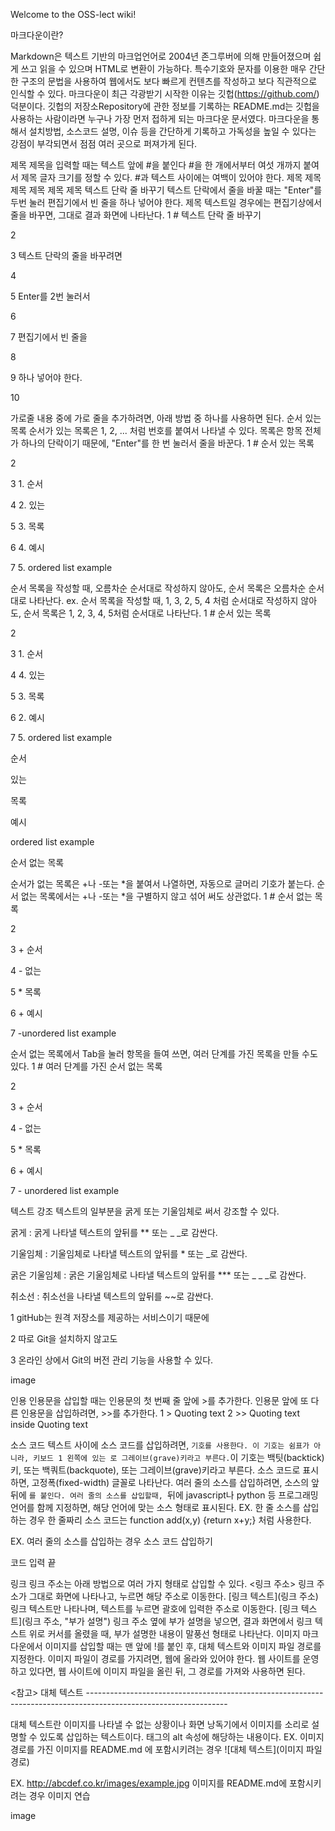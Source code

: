 Welcome to the OSS-lect wiki!

마크다운이란?

Markdown은 텍스트 기반의 마크업언어로 2004년 존그루버에 의해 만들어졌으며 쉽게 쓰고 읽을 수 있으며 HTML로 변환이 가능하다. 특수기호와 문자를 이용한 매우 간단한 구조의 문법을 사용하여 웹에서도 보다 빠르게 컨텐츠를 작성하고 보다 직관적으로 인식할 수 있다. 마크다운이 최근 각광받기 시작한 이유는 깃헙(https://github.com/) 덕분이다. 깃헙의 저장소Repository에 관한 정보를 기록하는 README.md는 깃헙을 사용하는 사람이라면 누구나 가장 먼저 접하게 되는 마크다운 문서였다. 마크다운을 통해서 설치방법, 소스코드 설명, 이슈 등을 간단하게 기록하고 가독성을 높일 수 있다는 강점이 부각되면서 점점 여러 곳으로 퍼져가게 된다.

제목
제목을 입력할 때는 텍스트 앞에 #을 붙인다
#을 한 개에서부터 여섯 개까지 붙여서 제목 글자 크기를 정할 수 있다.
#과 텍스트 사이에는 여백이 있어야 한다.
제목
제목
제목
제목
제목
제목
텍스트 단락 줄 바꾸기
텍스트 단락에서 줄을 바꿀 때는 "Enter"를 두번 눌러 편집기에서 빈 줄을 하나 넣어야 한다.
제목 텍스트일 경우에는 편집기상에서 줄을 바꾸면, 그대로 결과 화면에 나타난다.
1 # 텍스트 단락 줄 바꾸기

2

3 텍스트 단락의 줄을 바꾸려면

4

5 Enter를 2번 눌러서

6

7 편집기에서 빈 줄을

8

9 하나 넣어야 한다.

10

가로줄
내용 중에 가로 줄을 추가하려면, 아래 방법 중 하나를 사용하면 된다.
순서 있는 목록
순서가 있는 목록은 1, 2, ... 처럼 번호를 붙여서 나타낼 수 있다.
목록은 항목 전체가 하나의 단락이기 때문에, "Enter"를 한 번 눌러서 줄을 바꾼다.
1 # 순서 있는 목록

2

3 1. 순서

4 2. 있는

5 3. 목록

6 4. 예시

7 5. ordered list example

순서 목록을 작성할 때, 오름차순 순서대로 작성하지 않아도, 순서 목록은 오름차순 순서대로 나타난다. ex. 순서 목록을 작성할 때, 1, 3, 2, 5, 4 처럼 순서대로 작성하지 않아도, 순서 목록은 1, 2, 3, 4, 5처럼 순서대로 나타난다.
1 # 순서 있는 목록

2

3 1. 순서

4 4. 있는

5 3. 목록

6 2. 예시

7 5. ordered list example

순서

있는

목록

예시

ordered list example

순서 없는 목록

순서가 없는 목록은 +나 -또는 *을 붙여서 나열하면, 자동으로 글머리 기호가 붙는다.
순서 없는 목록에서는 +나 -또는 *을 구별하지 않고 섞어 써도 상관없다.
1 # 순서 없는 목록

2

3 + 순서

4 - 없는

5 * 목록

6 + 예시

7 -unordered list example

순서 없는 목록에서 Tab을 눌러 항목을 들여 쓰면, 여러 단계를 가진 목록을 만들 수도 있다.
1 # 여러 단계를 가진 순서 없는 목록

2

3 + 순서

4 - 없는

5 * 목록

6 + 예시

7 - unordered list example

텍스트 강조
텍스트의 일부분을 굵게 또는 기울임체로 써서 강조할 수 있다.

굵게 : 굵게 나타낼 텍스트의 앞뒤를 ** 또는 _ _로 감싼다.

기울임체 : 기울임체로 나타낼 텍스트의 앞뒤를 * 또는 _로 감싼다.

굵은 기울임체 : 굵은 기울임체로 나타낼 텍스트의 앞뒤를 *** 또는 _ _ _로 감싼다.

취소선 : 취소선을 나타낼 텍스트의 앞뒤를 ~~로 감싼다.

1 gitHub는 원격 저장소를 제공하는 서비스이기 때문에

2 따로 Git을 설치하지 않고도

3 온라인 상에서 Git의 버전 관리 기능을 사용할 수 있다.

image

인용
인용문을 삽입할 때는 인용문의 첫 번째 줄 앞에 >를 추가한다.
인용문 앞에 또 다른 인용문을 삽입하려면, >>를 추가한다.
1 > Quoting text 2 >> Quoting text inside Quoting text

소스 코드
텍스트 사이에 소스 코드를 삽입하려면, ` 기호를 사용한다.
이 기호는 쉼표가 아니라, 키보드 1 왼쪽에 있는 로 그레이브(grave)키라고 부른다.
`이 기호는 백팃(backtick)키, 또는 백쿼트(backquote), 또는 그레이브(grave)키라고 부른다.
소스 코드로 표시하면, 고정폭(fixed-width) 글꼴로 나타난다.
여러 줄의 소스를 삽입하려면, 소스의 앞뒤에 ```를 붙인다.
여러 줄의 소스를 삽입할때, ```뒤에 javascript나 python 등 프로그래밍 언어를 함께 지정하면, 해당 언어에 맞는 소스 형태로 표시된다.
EX. 한 줄 소스를 삽입하는 경우 한 줄짜리 소스 코드는 function add(x,y) {return x+y;} 처럼 사용한다.

EX. 여러 줄의 소스를 삽입하는 경우 소스 코드 삽입하기

<script>
  let now = new Date();
  let display = new.toLocaleTimeString();
  document.write("현재 시각은 " + display);
</script>
코드 입력 끝

링크
링크 주소는 아래 방법으로 여러 가지 형태로 삽입할 수 있다.
<링크 주소>
링크 주소가 그대로 화면에 나타나고, 누르면 해당 주소로 이동한다.
[링크 텍스트](링크 주소)
링크 텍스트만 나타나며, 텍스트를 누르면 괄호에 입력한 주소로 이동한다.
[링크 텍스트](링크 주소, "부가 설명")
링크 주소 옆에 부가 설명을 넣으면, 결과 화면에서 링크 텍스트 위로 커서를 올렸을 때, 부가 설명한 내용이 말풍선 형태로 나타난다.
이미지
마크다운에서 이미지를 삽입할 때는 맨 앞에 !를 붙인 후, 대체 텍스트와 이미지 파일 경로를 지정한다.
이미지 파일이 경로를 가지려면, 웹에 올라와 있어야 한다.
웹 사이트를 운영하고 있다면, 웹 사이트에 이미지 파일을 올린 뒤, 그 경로를 가져와 사용하면 된다.

<참고> 대체 텍스트 -----------------------------------------------------------------------------------------------------------------

대체 텍스트란 이미지를 나타낼 수 없는 상황이나 화면 낭독기에서 이미지를 소리로 설명할 수 있도록 삽입하는 텍스트이다.
 태그의 alt 속성에 해당하는 내용이다.
EX. 이미지 경로를 가진 이미지를 README.md 에 포함시키려는 경우 ![대체 텍스트](이미지 파일 경로)

EX. http://abcdef.co.kr/images/example.jpg 이미지를 README.md에 포함시키려는 경우 이미지 연습

image

